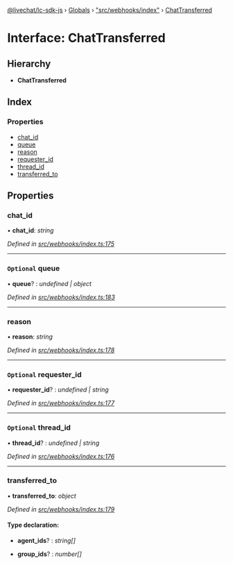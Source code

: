 [@livechat/lc-sdk-js](../README.md) › [Globals](../globals.md) › ["src/webhooks/index"](../modules/_src_webhooks_index_.md) › [ChatTransferred](_src_webhooks_index_.chattransferred.md)

# Interface: ChatTransferred

## Hierarchy

* **ChatTransferred**

## Index

### Properties

* [chat_id](_src_webhooks_index_.chattransferred.md#chat_id)
* [queue](_src_webhooks_index_.chattransferred.md#optional-queue)
* [reason](_src_webhooks_index_.chattransferred.md#reason)
* [requester_id](_src_webhooks_index_.chattransferred.md#optional-requester_id)
* [thread_id](_src_webhooks_index_.chattransferred.md#optional-thread_id)
* [transferred_to](_src_webhooks_index_.chattransferred.md#transferred_to)

## Properties

###  chat_id

• **chat_id**: *string*

*Defined in [src/webhooks/index.ts:175](https://github.com/livechat/lc-sdk-js/blob/04572ce/src/webhooks/index.ts#L175)*

___

### `Optional` queue

• **queue**? : *undefined | object*

*Defined in [src/webhooks/index.ts:183](https://github.com/livechat/lc-sdk-js/blob/04572ce/src/webhooks/index.ts#L183)*

___

###  reason

• **reason**: *string*

*Defined in [src/webhooks/index.ts:178](https://github.com/livechat/lc-sdk-js/blob/04572ce/src/webhooks/index.ts#L178)*

___

### `Optional` requester_id

• **requester_id**? : *undefined | string*

*Defined in [src/webhooks/index.ts:177](https://github.com/livechat/lc-sdk-js/blob/04572ce/src/webhooks/index.ts#L177)*

___

### `Optional` thread_id

• **thread_id**? : *undefined | string*

*Defined in [src/webhooks/index.ts:176](https://github.com/livechat/lc-sdk-js/blob/04572ce/src/webhooks/index.ts#L176)*

___

###  transferred_to

• **transferred_to**: *object*

*Defined in [src/webhooks/index.ts:179](https://github.com/livechat/lc-sdk-js/blob/04572ce/src/webhooks/index.ts#L179)*

#### Type declaration:

* **agent_ids**? : *string[]*

* **group_ids**? : *number[]*
